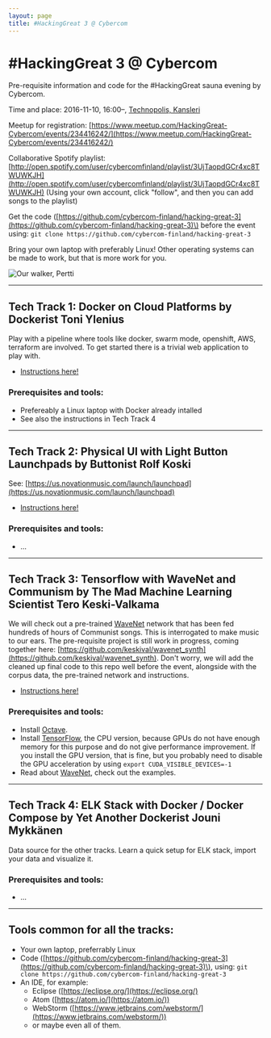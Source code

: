 ```yaml
---
layout: page
title: #HackingGreat 3 @ Cybercom
---
```


# \#HackingGreat 3 @ Cybercom

Pre-requisite information and code for the #HackingGreat sauna evening by Cybercom.

Time and place: 2016-11-10, 16:00–, [Technopolis, Kansleri](http://www.technopolis.fi/kokoustilat/tampere/yliopistonrinne/kalevantie-2-kansleri/)

Meetup for registration: [https://www.meetup.com/HackingGreat-Cybercom/events/234416242/](https://www.meetup.com/HackingGreat-Cybercom/events/234416242/)

Collaborative Spotify playlist: 
[http://open.spotify.com/user/cybercomfinland/playlist/3UjTaopdGCr4xc8TWUWKJH](http://open.spotify.com/user/cybercomfinland/playlist/3UjTaopdGCr4xc8TWUWKJH)
(Using your own account, click "follow", and then you can add songs to the playlist)

Get the code \([https://github.com/cybercom-finland/hacking-great-3](https://github.com/cybercom-finland/hacking-great-3)\) before the event using: `git clone https://github.com/cybercom-finland/hacking-great-3`

Bring your own laptop with preferably Linux! Other operating systems can be made to work, but that is more work for you.

![Our walker, Pertti](https://pbs.twimg.com/media/CQKs2NtUAAA7XrZ.jpg:medium "Our walker, Pertti")

---

## Tech Track 1: Docker on Cloud Platforms by Dockerist Toni Ylenius

Play with a pipeline where tools like docker, swarm mode, openshift, AWS, terraform are involved. To get started there is a trivial web application to play with.

* [Instructions here!](https://cybercom-finland.github.io/hacking-great-3/t1-docker/)

### Prerequisites and tools:
* Prefereably a Linux laptop with Docker already intalled
* See also the instructions in Tech Track 4

---

## Tech Track 2: Physical UI with Light Button Launchpads by Buttonist Rolf Koski
See: [https://us.novationmusic.com/launch/launchpad](https://us.novationmusic.com/launch/launchpad)

* [Instructions here!](https://cybercom-finland.github.io/hacking-great-3/t2-launchpad/)

### Prerequisites and tools:
* ...

---

## Tech Track 3: Tensorflow with WaveNet and Communism by The Mad Machine Learning Scientist Tero Keski-Valkama
We will check out a pre-trained [WaveNet](https://deepmind.com/blog/wavenet-generative-model-raw-audio/) network that has been fed hundreds of hours of Communist songs.
This is interrogated to make music to our ears.
The pre-requisite project is still work in progress, coming together here: [https://github.com/keskival/wavenet_synth](https://github.com/keskival/wavenet_synth).
Don't worry, we will add the cleaned up final code to this repo well before the event, alongside with the corpus data, the pre-trained network and instructions.

* [Instructions here!](https://cybercom-finland.github.io/hacking-great-3/t3-communist-ai/)

### Prerequisites and tools:
* Install [Octave](https://www.gnu.org/software/octave/).
* Install [TensorFlow](https://www.tensorflow.org/versions/r0.11/get_started/os_setup.html), the CPU version, because GPUs do not have enough memory for this purpose and do not give performance improvement. If you install the GPU version, that is fine, but you probably need to disable the GPU acceleration by using `export CUDA_VISIBLE_DEVICES=-1`
* Read about [WaveNet](https://deepmind.com/blog/wavenet-generative-model-raw-audio/), check out the examples.

---

## Tech Track 4: ELK Stack with Docker / Docker Compose by Yet Another Dockerist Jouni Mykkänen
Data source for the other tracks.
Learn a quick setup for ELK stack, import your data and visualize it.

### Prerequisites and tools:
* ...

---

## Tools common for all the tracks:
* Your own laptop, preferrably Linux
* Code \([https://github.com/cybercom-finland/hacking-great-3](https://github.com/cybercom-finland/hacking-great-3)\), using: `git clone https://github.com/cybercom-finland/hacking-great-3`
* An IDE, for example:
  * Eclipse ([https://eclipse.org/](https://eclipse.org/)
  * Atom ([https://atom.io/](https://atom.io/))
  * WebStorm ([https://www.jetbrains.com/webstorm/](https://www.jetbrains.com/webstorm/))
  * or maybe even all of them.

